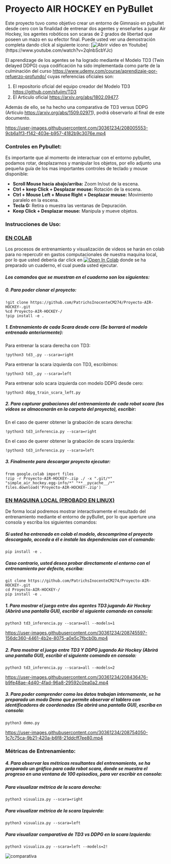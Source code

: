 # Proyecto AIR HOCKEY en PyBullet

Este proyecto tuvo como objetivo crear un entorno de Gimnasio en pybullet desde cero con la finalidad de entrenar dos agentes y enseñarles a jugar Air Hockey, los agentes robóticos son scaras de 2 grados de libertad que poseen un mazo en su efector final. 
Puede usted ver una demostración completa dando click al siguiente icono: [![Abrir video en Youtube](https://badgen.net/badge/Proyecto/Youtube/red?)](https://www.youtube.com/watch?v=2qInbScbYJc)

El aprendizage de los agentes se ha logrado mediante el Modelo TD3 (Twin delayed DDPG) cuya codificación ha sido implementada como parte de la culminación del curso https://www.udemy.com/course/aprendizaje-por-refuerzo-profundo/ cuyas referencias oficiales son: 
1. El repositorio oficial del equipo creador del Modelo TD3 https://github.com/sfujim/TD3
2. El Articulo oficial https://arxiv.org/abs/1802.09477. 

Además de ello, se ha hecho una comparativa de TD3 versus DDPG (Articulo https://arxiv.org/abs/1509.02971), podrá observarlo al final de este documento.



https://user-images.githubusercontent.com/30361234/208005553-9cb6a1f3-f142-403e-b957-4182b9c3076e.mp4

### Controles en Pybullet:
Es importante que al momento de interactuar con el entorno pybullet, podamos rotar, desplazarnos y manipular los objetos, por ello adjunto una pequeña guía de los mas importantes controles de teclado y mouse disponible:

- **Scroll Mouse hacia abajo/arriba:** Zoom In/out de la escena.
- **Ctrl + keep Click + Desplazar mouse:** Rotación de la escena.
- **Ctrl + Mouse Left + Mouse Right + Desplazar mouse:** Movimiento paralelo en la escena.
- **Tecla G:** Retira o muestra las ventanas de Depuración.
- **Keep Click + Desplazar mouse:** Manipula y mueve objetos.


### Instrucciones de Uso:
 
### <ins>EN COLAB</ins>
Los procesos de entrenamiento y visualización de videos se harán en colab para no repercutir en gastos computacionales de nuestra maquina local, por lo que usted debería dar click en 
[![Open In Colab](https://colab.research.google.com/assets/colab-badge.svg)](https://colab.research.google.com/github/PatrichsInocenteCM274/Proyecto-AIR-HOCKEY-/blob/master/Entorno_Air_Hockey_Entrenamiento_con_TD3_y_DDPG.ipynb) donde se ha preparado un cuaderno, el cual pueda usted ejecutar.

##### Los comandos que se muestran en el cuaderno son los siguientes:


##### 0. Para poder clonar el proyecto:  
~~~
!git clone https://github.com/PatrichsInocenteCM274/Proyecto-AIR-HOCKEY-.git 
%cd Proyecto-AIR-HOCKEY-/
!pip install -e .
~~~

##### 1. Entrenamiento de cada Scara desde cero (Se borrará el modelo entrenado anteriormente):  
Para entrenar la scara derecha con TD3:  
~~~
!python3 td3_.py --scara=right  
~~~
Para entrenar la scara izquierda con TD3, escribimos:  
~~~
!python3 td3_.py --scara=left  
~~~
Para entrenar solo scara izquierda con modelo DDPG desde cero:  
~~~
!python3 ddpg_train_scara_left.py
~~~

##### 2. Para capturar grabaciones del entrenamiento de cada robot scara (los videos se almacenarán en la carpeta del proyecto), escribir:  
En el caso de querer obtener la grabación de scara derecha:  
~~~
!python3 td3_inferencia.py --scara=right  
~~~
En el caso de querer obtener la grabación de scara izquierda:  
~~~
!python3 td3_inferencia.py --scara=left  
~~~

##### 3. Finalmente para descargar proyecto ejecutar:
~~~
from google.colab import files
!zip -r Proyecto-AIR-HOCKEY-.zip ./ -x ".git/*" "simple_air_hockey.egg-info/*" "**__pycache__/*"
files.download('Proyecto-AIR-HOCKEY-.zip')
~~~

### <ins> EN MAQUINA LOCAL (PROBADO EN LINUX)</ins>

De forma local podremos mostrar interactivamente el resultado del entrenamiento mediante el entorno de pyBullet, por lo que aperture una consola y escriba los siguientes comandos:

##### Si usted ha entrenado en colab el modelo, descomprima el proyecto descargado, acceda a él e instale las dependencias con el comando:
~~~
pip install -e .
~~~

##### Caso contrario, usted desea probar directamente el entorno con el entrenamiento por defecto, escriba:
~~~
git clone https://github.com/PatrichsInocenteCM274/Proyecto-AIR-HOCKEY-.git 
cd Proyecto-AIR-HOCKEY-/
pip install -e .
~~~

##### 1. Para mostrar el juego entre dos agentes TD3 jugando Air Hockey (Abrirá una pantalla GUI), escribir el siguiente comando en consola:  
~~~
python3 td3_inferencia.py --scara=all --models=1
~~~




https://user-images.githubusercontent.com/30361234/208745597-156dc360-4461-4b2e-8075-a0e5c7fbcb0b.mp4




##### 2. Para mostrar el juego entre TD3 Y DDPG jugando Air Hockey (Abrirá una pantalla GUI), escribir el siguiente comando en consola:  
~~~
python3 td3_inferencia.py --scara=all --models=2
~~~

https://user-images.githubusercontent.com/30361234/208436476-b9fe48ae-4d40-4fad-96a8-29592c0ea0a2.mp4

##### 3. Para poder comprender como los datos trabajan internamente, se ha preparado un modo Demo que permite observar el tablero con identificadores de coordenadas (Se abrirá una pantalla GUI), escriba en consola:

~~~
python3 demo.py 
~~~

https://user-images.githubusercontent.com/30361234/208754050-1c7c75ca-9b21-420a-b6f8-21ddcff7ee80.mp4


### Métricas de Entrenamiento:

##### 4. Para observar las métricas resultantes del entrenamiento, se ha preparado un gráfico para cada robot scara, donde se muestra el progreso en una ventana de 100 episodios, para ver escribir en consola:
##### Para visualizar métrica de la scara derecha:
~~~
python3 visualiza.py --scara=right
~~~
##### Para visualizar métrica de la scara Izquierda:
~~~
python3 visualiza.py --scara=left
~~~
##### Para visualizar comparativa de TD3 vs DDPG en la scara Izquierda:
~~~
python3 visualiza.py --scara=left --models=2!
~~~

![comparativa](https://user-images.githubusercontent.com/30361234/213372824-b62a2649-a33c-4e90-b6e8-b071e260a026.png)



